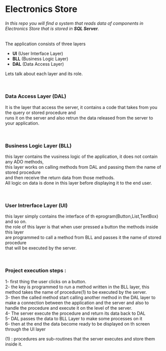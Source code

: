 <h1>Electronics Store</h1>
<h6>In this repo you will find a system that reads data of components in Electronics Store that is stored in <b>SQL Server</b>.</h6>

<p>The application consists of three layers</p>
<ul>
  <li> <b>UI</b> (User Interface Layer) </li>
  <li> <b>BLL</b> (Business Logic Layer) </li>
  <li> <b>DAL</b> (Data Access Layer) </li>
</ul>

<p>Lets talk about each layer and its role.</p>
<br>

<h3>Data Access Layer (DAL)</h3>
<p>It is the layer that access the server, it
    contains a code that takes from you the query or stored procedure and <br> runs 
    it on the server and also retrun the data released from the server to your application.
</p>

<br>

<h3>Business Logic Layer (BLL)</h3>
<p>this layer contains the vusiness logic of the application, it does not contain any ADO methods,
    <br>this layer works on calling methods from DAL and passing them the name of stored procedure
    <br> and then receive the return data from those methods.
    <br>All logic on data is done in this layer before displaying it to the end user.
</p>

<br>

<h3>User Intrerface Layer (UI)</h3>
<p>this layer simply contains the interface of th eprogram(Button,List,TextBox) and so on.
    <br>the role of this layer is that when user pressed a button the methods inside this layer
    <br> are programmed to call a method from BLL and passes it the name of stored procedure
    <br>that will be executed by the server.
</p>

<br>

<h3>Project execution steps :</h3>
<p>1- first thing the user clicks on a button.
    <br>2- the key is programmed to run a method written in the BLL layer, this method takes the name of procedure(1) to be executed by the server.
    <br>3- then the called method start calling another method in the DAL layer to make a connection between the application and the server and also to handle the procedure and execute it on the level of the server.
    <br>4- The server execute the procedure and return its data back to DAL
    <br>5- DAL passes the data to BLL Layer to make some processes on it
    <br>6- then at the end the data become ready to be displayed on th screen through the UI layer 
</p>

<p>(1) : procedures are sub-routines that the server executes and store them inside it.</p>
